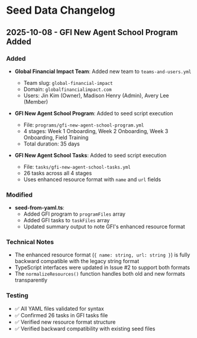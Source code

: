# Seed Data Changelog

## 2025-10-08 - GFI New Agent School Program Added

### Added
- **Global Financial Impact Team**: Added new team to `teams-and-users.yml`
  - Team slug: `global-financial-impact`
  - Domain: `globalfinancialimpact.com`
  - Users: Jin Kim (Owner), Madison Henry (Admin), Avery Lee (Member)

- **GFI New Agent School Program**: Added to seed script execution
  - File: `programs/gfi-new-agent-school-program.yml`
  - 4 stages: Week 1 Onboarding, Week 2 Onboarding, Week 3 Onboarding, Field Training
  - Total duration: 35 days

- **GFI New Agent School Tasks**: Added to seed script execution
  - File: `tasks/gfi-new-agent-school-tasks.yml`
  - 26 tasks across all 4 stages
  - Uses enhanced resource format with `name` and `url` fields

### Modified
- **seed-from-yaml.ts**: 
  - Added GFI program to `programFiles` array
  - Added GFI tasks to `taskFiles` array
  - Updated summary output to note GFI's enhanced resource format

### Technical Notes
- The enhanced resource format (`{ name: string, url: string }`) is fully backward compatible with the legacy string format
- TypeScript interfaces were updated in Issue #2 to support both formats
- The `normalizeResources()` function handles both old and new formats transparently

### Testing
- ✅ All YAML files validated for syntax
- ✅ Confirmed 26 tasks in GFI tasks file
- ✅ Verified new resource format structure
- ✅ Verified backward compatibility with existing seed files
